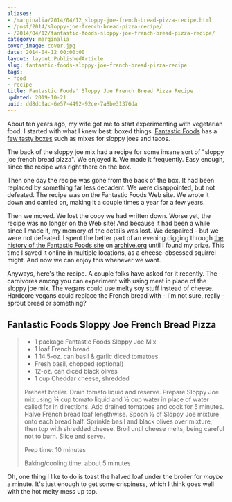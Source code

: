 ```yaml
---
aliases:
- /marginalia/2014/04/12_sloppy-joe-french-bread-pizza-recipe.html
- /post/2014/sloppy-joe-french-bread-pizza-recipe/
- /2014/04/12/fantastic-foods-sloppy-joe-french-bread-pizza-recipe/
category: marginalia
cover_image: cover.jpg
date: 2014-04-12 00:00:00
layout: layout:PublishedArticle
slug: fantastic-foods-sloppy-joe-french-bread-pizza-recipe
tags:
- food
- recipe
title: Fantastic Foods' Sloppy Joe French Bread Pizza Recipe
updated: 2019-10-21
uuid: dd8dc9ac-6e57-4492-92ce-7a8be31376da
---
```


[Fantastic Foods]: http://www.fantasticfoods.com/
[few tasty boxes]: http://www.fantasticfoods.com/content/products

About ten years ago, my wife got me to start experimenting with vegetarian food. I started with what I knew best: boxed things. [Fantastic Foods][] has a [few tasty boxes][] such as mixes for sloppy joes and tacos.
<!--more-->

The back of the sloppy joe mix had a recipe for some insane sort of "sloppy joe french bread pizza". We enjoyed it. We made it frequently. Easy enough, since the recipe was right there on the box.

Then one day the recipe was gone from the back of the box. It had been replaced by something far less decadent. We were disappointed, but not defeated. The recipe was on the Fantastic Foods Web site. We wrote it down and carried on, making it a couple times a year for a few years.

Then we moved. We lost the copy we had written down. Worse yet, the recipe was no longer on the Web site! And because it had been a while since I made it, my memory of the details was lost. We despaired - but we were not defeated. I spent the better part of an evening digging through [the history of the Fantastic Foods site](https://web.archive.org/web/*/http://fantasticfoods.com) on [archive.org](https://archive.org/) until I found my prize. This time I saved it online in multiple locations, as a cheese-obsessed squirrel might. And now we can enjoy this whenever we want.

Anyways, here's the recipe. A couple folks have asked for it recently. The carnivores among you can experiment with using meat in place of the sloppy joe mix. The vegans could use melty soy stuff instead of cheese. Hardcore vegans could replace the French bread with - I'm not sure, really - sprout bread or something?



## Fantastic Foods Sloppy Joe French Bread Pizza

> 
>   * 1 package Fantastic Foods Sloppy Joe Mix
>   * 1 loaf French bread
>   * 1 14.5-oz. can basil & garlic diced tomatoes
>   * Fresh basil, chopped (optional)
>   * 12-oz. can diced black olives
>   * 1 cup Cheddar cheese, shredded
> 
> Preheat broiler. Drain tomato liquid and reserve. Prepare Sloppy Joe mix using ¾ cup tomato liquid and ½ cup water in place of water called for in directions. Add drained tomatoes and cook for 5 minutes. Halve French bread loaf lengthwise. Spoon ½ of Sloppy Joe mixture onto each bread half. Sprinkle basil and black olives over mixture, then top with shredded cheese. Broil until cheese melts, being careful not to burn. Slice and serve.
>
> Prep time: 10 minutes
>
> Baking/cooling time: about 5 minutes

Oh, one thing I like to do is toast the halved loaf under the broiler for _maybe_ a minute. It's just enough to get some crispiness, which I think goes well with the hot melty mess up top.
